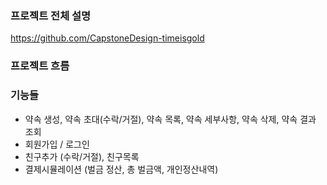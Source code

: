 ### 프로젝트 전체 설명
https://github.com/CapstoneDesign-timeisgold

### 프로젝트 흐름

### 기능들
- 약속 생성, 약속 초대(수락/거절), 약속 목록, 약속 세부사항, 약속 삭제, 약속 결과 조회  
- 회원가입 / 로그인
- 친구추가 (수락/거절), 친구목록
- 결제시뮬레이션 (벌금 정산, 총 벌금액, 개인정산내역)
